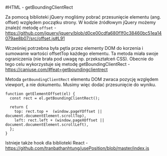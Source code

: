 #HTML - getBoundingClientRect

Za pomocą biblioteki jQuery mogliśmy pobrać przesunięcie elementu (ang. offset) względem początku strony.
W kodzie źródłowym jQuery możemy znaleźć metodę `offset` -
https://github.com/jquery/jquery/blob/d0ce00cdfa680f1f0c38460bc51ea14079ae8b07/src/offset.js#L91

Wcześniej potrzebna była pętla przez elementy DOM do korzenia i sumowanie wartości offsetTop każdego elementu. Ta metoda miała swoje ograniczenia (nie brała pod uwagę np. przekształceń CSS).
Obecnie do tego celu wykorzystuje się metodę getBoundingClientRect - https://caniuse.com/#feat=getboundingclientrect

Metoda `getBoundingClientRect` elementu DOM zwraca pozycję względem viewport, a nie dokumentu. Musimy więc dodać przesunięcie do wyniku.

```
function getElementOffset(el) {
  const rect = el.getBoundingClientRect();

  return {
    top: rect.top +  (window.pageYOffset || document.documentElement.scrollTop),
    left: rect.left + (window.pageXOffset || document.documentElement.scrollLeft),
  };
}
```

Istnieje także hook dla biblioteki React - https://github.com/tranbathanhtung/usePosition/blob/master/index.js
